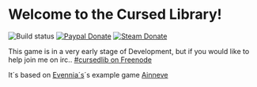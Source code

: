 # Welcome to the Cursed Library!

![Build status](https://travis-ci.org/JynxedJ/CursedLibrary.svg?branch=master)
[![Paypal Donate](https://img.shields.io/badge/Paypal-donate-yellow.svg)](https://www.payxpal.com/cgi-bin/webscr?cmd=_s-xclick&hosted_button_id=HD2P2P3WGS5Y4)
[![Steam Donate](https://img.shields.io/badge/Steam-donate-yellow.svg)](https://steamcommuxnity.com/tradeoffer/new/?partner=4669x7991&token=0ixx2Ruv_)

This game is in a very early stage of Development, but if you would like to help join me on irc..
[#cursedlib on Freenode](irc://irc.freenode.net/#cursedlib)


It´s based on [Evennia´s](http://www.evennia.com/)´s example game [Ainneve](https://github.com/evennia/ainneve)
